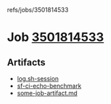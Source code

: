 refs/jobs/3501814533

# Job [3501814533](https://github.com/rokmoln/support-firecloud/runs/3501814533?check_suite_focus=true)

## Artifacts

* [log.sh-session](log.sh-session)
* [sf-ci-echo-benchmark](sf-ci-echo-benchmark)
* [some-job-artifact.md](some-job-artifact.md)

